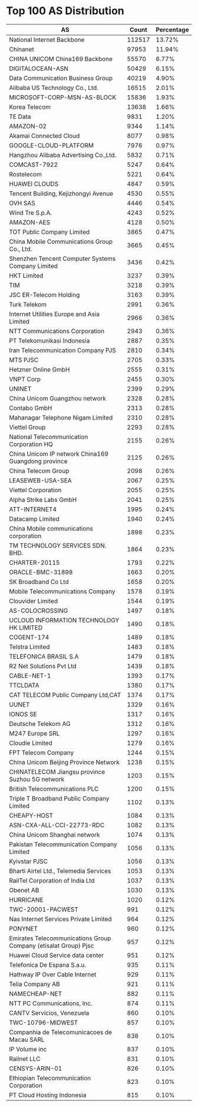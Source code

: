 # Top 100 AS Distribution
| AS | Count | Percentage |
|----|----|----|
| National Internet Backbone | 112517 | 13.72% |
| Chinanet | 97953 | 11.94% |
| CHINA UNICOM China169 Backbone | 55570 | 6.77% |
| DIGITALOCEAN-ASN | 50429 | 6.15% |
| Data Communication Business Group | 40219 | 4.90% |
| Alibaba US Technology Co., Ltd. | 16515 | 2.01% |
| MICROSOFT-CORP-MSN-AS-BLOCK | 15836 | 1.93% |
| Korea Telecom | 13638 | 1.66% |
| TE Data | 9831 | 1.20% |
| AMAZON-02 | 9344 | 1.14% |
| Akamai Connected Cloud | 8077 | 0.98% |
| GOOGLE-CLOUD-PLATFORM | 7976 | 0.97% |
| Hangzhou Alibaba Advertising Co.,Ltd. | 5832 | 0.71% |
| COMCAST-7922 | 5247 | 0.64% |
| Rostelecom | 5221 | 0.64% |
| HUAWEI CLOUDS | 4847 | 0.59% |
| Tencent Building, Kejizhongyi Avenue | 4530 | 0.55% |
| OVH SAS | 4446 | 0.54% |
| Wind Tre S.p.A. | 4243 | 0.52% |
| AMAZON-AES | 4128 | 0.50% |
| TOT Public Company Limited | 3865 | 0.47% |
| China Mobile Communications Group Co., Ltd. | 3665 | 0.45% |
| Shenzhen Tencent Computer Systems Company Limited | 3436 | 0.42% |
| HKT Limited | 3237 | 0.39% |
| TIM | 3218 | 0.39% |
| JSC ER-Telecom Holding | 3163 | 0.39% |
| Turk Telekom | 2991 | 0.36% |
| Internet Utilities Europe and Asia Limited | 2966 | 0.36% |
| NTT Communications Corporation | 2943 | 0.36% |
| PT Telekomunikasi Indonesia | 2887 | 0.35% |
| Iran Telecommunication Company PJS | 2810 | 0.34% |
| MTS PJSC | 2705 | 0.33% |
| Hetzner Online GmbH | 2555 | 0.31% |
| VNPT Corp | 2455 | 0.30% |
| UNINET | 2399 | 0.29% |
| China Unicom Guangzhou network | 2328 | 0.28% |
| Contabo GmbH | 2313 | 0.28% |
| Mahanagar Telephone Nigam Limited | 2310 | 0.28% |
| Viettel Group | 2293 | 0.28% |
| National Telecommunication Corporation HQ | 2155 | 0.26% |
| China Unicom IP network China169 Guangdong province | 2125 | 0.26% |
| China Telecom Group | 2098 | 0.26% |
| LEASEWEB-USA-SEA | 2067 | 0.25% |
| Viettel Corporation | 2055 | 0.25% |
| Alpha Strike Labs GmbH | 2041 | 0.25% |
| ATT-INTERNET4 | 1995 | 0.24% |
| Datacamp Limited | 1940 | 0.24% |
| China Mobile communications corporation | 1898 | 0.23% |
| TM TECHNOLOGY SERVICES SDN. BHD. | 1864 | 0.23% |
| CHARTER-20115 | 1793 | 0.22% |
| ORACLE-BMC-31898 | 1663 | 0.20% |
| SK Broadband Co Ltd | 1658 | 0.20% |
| Mobile Telecommunications Company | 1578 | 0.19% |
| Clouvider Limited | 1544 | 0.19% |
| AS-COLOCROSSING | 1497 | 0.18% |
| UCLOUD INFORMATION TECHNOLOGY HK LIMITED | 1490 | 0.18% |
| COGENT-174 | 1489 | 0.18% |
| Telstra Limited | 1483 | 0.18% |
| TELEFONICA BRASIL S.A | 1479 | 0.18% |
| R2 Net Solutions Pvt Ltd | 1439 | 0.18% |
| CABLE-NET-1 | 1393 | 0.17% |
| TTCLDATA | 1380 | 0.17% |
| CAT TELECOM Public Company Ltd,CAT | 1374 | 0.17% |
| UUNET | 1329 | 0.16% |
| IONOS SE | 1317 | 0.16% |
| Deutsche Telekom AG | 1312 | 0.16% |
| M247 Europe SRL | 1297 | 0.16% |
| Cloudie Limited | 1279 | 0.16% |
| FPT Telecom Company | 1244 | 0.15% |
| China Unicom Beijing Province Network | 1238 | 0.15% |
| CHINATELECOM Jiangsu province Suzhou 5G network | 1203 | 0.15% |
| British Telecommunications PLC | 1200 | 0.15% |
| Triple T Broadband Public Company Limited | 1102 | 0.13% |
| CHEAPY-HOST | 1084 | 0.13% |
| ASN-CXA-ALL-CCI-22773-RDC | 1082 | 0.13% |
| China Unicom Shanghai network | 1074 | 0.13% |
| Pakistan Telecommunication Company Limited | 1056 | 0.13% |
| Kyivstar PJSC | 1056 | 0.13% |
| Bharti Airtel Ltd., Telemedia Services | 1053 | 0.13% |
| RailTel Corporation of India Ltd | 1037 | 0.13% |
| Obenet AB | 1030 | 0.13% |
| HURRICANE | 1020 | 0.12% |
| TWC-20001-PACWEST | 991 | 0.12% |
| Nas Internet Services Private Limited | 964 | 0.12% |
| PONYNET | 960 | 0.12% |
| Emirates Telecommunications Group Company (etisalat Group) Pjsc | 957 | 0.12% |
| Huawei Cloud Service data center | 951 | 0.12% |
| Telefonica De Espana S.a.u. | 935 | 0.11% |
| Hathway IP Over Cable Internet | 929 | 0.11% |
| Telia Company AB | 921 | 0.11% |
| NAMECHEAP-NET | 882 | 0.11% |
| NTT PC Communications, Inc. | 874 | 0.11% |
| CANTV Servicios, Venezuela | 860 | 0.10% |
| TWC-10796-MIDWEST | 857 | 0.10% |
| Companhia de Telecomunicacoes de Macau SARL | 838 | 0.10% |
| IP Volume inc | 837 | 0.10% |
| Railnet LLC | 831 | 0.10% |
| CENSYS-ARIN-01 | 826 | 0.10% |
| Ethiopian Telecommunication Corporation | 823 | 0.10% |
| PT Cloud Hosting Indonesia | 815 | 0.10% |
